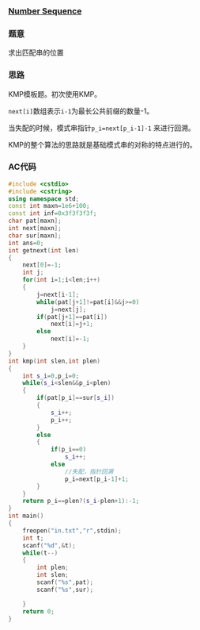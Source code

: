 ### [Number Sequence](https://vjudge.net/problem/HDU-1711#author=a2788016970)

### 题意

求出匹配串的位置

### 思路

KMP模板题。初次使用KMP。

`next[i]`数组表示`i-1`为最长公共前缀的数量-1。

当失配的时候，模式串指针`p_i=next[p_i-1]-1` 来进行回溯。

KMP的整个算法的思路就是基础模式串的对称的特点进行的。

### AC代码

```cpp
#include <cstdio>
#include <cstring>
using namespace std;
const int maxn=1e6+100;
const int inf=0x3f3f3f3f;
char pat[maxn];
int next[maxn];
char sur[maxn];
int ans=0;
int getnext(int len)
{
    next[0]=-1;
    int j;
    for(int i=1;i<len;i++)
    {
        j=next[i-1];
        while(pat[j+1]!=pat[i]&&j>=0)
            j=next[j];
        if(pat[j+1]==pat[i])
            next[i]=j+1;
        else
            next[i]=-1;
    }
}
int kmp(int slen,int plen)
{
    int s_i=0,p_i=0;
    while(s_i<slen&&p_i<plen)
    {
        if(pat[p_i]==sur[s_i])
        {
            s_i++;
            p_i++;
        }
        else
        {
            if(p_i==0)
                s_i++;
            else
                //失配，指针回溯
                p_i=next[p_i-1]+1;
        }
    }
    return p_i==plen?(s_i-plen+1):-1;
}
int main()
{
    freopen("in.txt","r",stdin);
    int t;
    scanf("%d",&t);
    while(t--)
    {
        int plen;
        int slen;
        scanf("%s",pat);
        scanf("%s",sur);

    }
    return 0;
}
```

